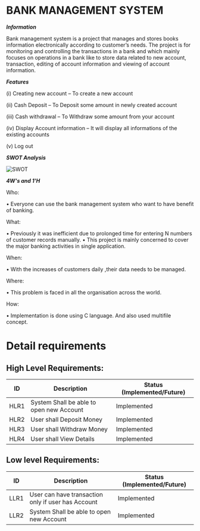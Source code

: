 # BANK MANAGEMENT SYSTEM #

***Information***
 
Bank management system is a project that manages and stores books information electronically according to customer’s needs. The project is for monitoring and controlling the transactions in a bank and which mainly focuses on operations in a bank like to store data related to new account, transaction, editing of account information and viewing of account information.  
 
 
 
 ***Features***
 
 
 (i)	Creating new account – To create a new account
 
(ii) Cash Deposit – To Deposit some amount in newly created account

(iii) Cash withdrawal – To Withdraw some amount from your account

(iv) Display Account information – It will display all informations of the existing accounts

(v) Log out




***SWOT Analysis***


![SWOT](https://user-images.githubusercontent.com/94280220/142659531-13b8df0b-c2d0-430c-9792-ac6037e14718.png)




***4W&#39;s and 1&#39;H***

Who:

• Everyone can use the bank management system who want to have benefit of banking.

What:

• Previously it was inefficient due to prolonged time for entering N numbers of customer records manually. 
• This project is mainly concerned to cover the major banking activities in single application.

When:

• With the increases of customers daily ,their data needs to be managed.


Where:

• This problem is faced in all the organisation across the world.


How:

• Implementation is done using C language. And also used multifile concept.


# Detail requirements
## High Level Requirements:
ID | Description | Status (Implemented/Future)
----- | ------------|---------------------------
HLR1| System Shall be able to open new Account | Implemented
HLR2| User shall Deposit Money| Implemented
HLR3| User shall Withdraw Money| Implemented
HLR4| User shall View Details| Implemented



##  Low level Requirements:
ID | Description | Status (Implemented/Future)
----- | ------------|---------------------------
LLR1| User can have transaction only if user has Account | Implemented
LLR2| System Shall be able to open new Account | Implemented
